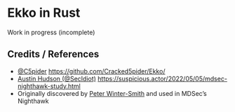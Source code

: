 # Ekko in Rust

Work in progress (incomplete)

## Credits / References

- [@C5pider](https://twitter.com/C5pider) https://github.com/Cracked5pider/Ekko/
- [Austin Hudson (@SecIdiot)](https://twitter.com/ilove2pwn_) https://suspicious.actor/2022/05/05/mdsec-nighthawk-study.html
- Originally discovered by [Peter Winter-Smith](peterwintrsmith) and used in MDSec’s Nighthawk